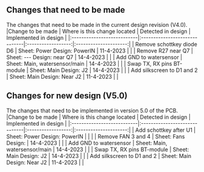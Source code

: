 
## Changes that need to be made

The changes that need to be made in the current design revision (V4.0).
|Change to be made           | Where is this change located  | Detected in design | Implemented in design |
|:---------------------------|:------------------------------|:------------------:|:---------------------:|
| Remove schottkey diode D6  | Sheet: Power Design: PowerIN  | 11-4-2023          |                       |
| Remove R27 near Q7         | Sheet: ---  Design: near Q7   | 14-4-2023          |                       |
| Add GND to watersensor     | Sheet: Main, watersensor/main | 14-4-2023          |                       |
| Swap TX, RX pins BT-module | Sheet: Main Design: J2        | 14-4-2023          |                       |
| Add silkscreen to D1 and 2 | Sheet: Main Design: Near J2   | 11-4-2023          |                       |

## Changes for new design (V5.0)

The changes that need to be implemented in version 5.0 of the PCB. 
|Change to be made           | Where is this change located  | Detected in design | Implemented in design |
|:---------------------------|:------------------------------|:------------------:|:---------------------:|
| Add schottkey after U1     | Sheet: Power Design: PowerIN  |                    |                       |
| Remove FAN 3 and 4         | Sheet: Fans Design:           | 14-4-2023          |                       |
| Add GND to watersensor     | Sheet: Main, watersensor/main | 14-4-2023          |                       |
| Swap TX, RX pins BT-module | Sheet: Main Design: J2        | 14-4-2023          |                       |
| Add silkscreen to D1 and 2 | Sheet: Main Design: Near J2   | 11-4-2023          |                       |
